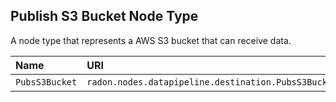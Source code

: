 ## Publish S3 Bucket Node Type

A node type that represents a AWS S3 bucket that can receive data.

| Name | URI | Version | Derived From |
|:---- |:--- |:------- |:------------ |
| `PubsS3Bucket` | `radon.nodes.datapipeline.destination.PubsS3Bucket` | 1.0.0 | `radon.nodes.datapipeline.destination.PublishRemote` |
